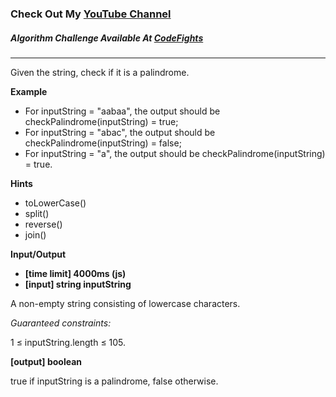 ### Check Out My [YouTube Channel](https://www.youtube.com/@golbargnet)

##### Algorithm Challenge Available At [CodeFights](https://www.youtube.com/watch?v=IVoOmPDCHCM)
---
Given the string, check if it is a palindrome.

**Example**

- For inputString = "aabaa", the output should be
  checkPalindrome(inputString) = true;
- For inputString = "abac", the output should be
  checkPalindrome(inputString) = false;
- For inputString = "a", the output should be
  checkPalindrome(inputString) = true.

**Hints**
-   toLowerCase()
-   split()
-   reverse()
-   join()

**Input/Output**

- **[time limit] 4000ms (js)**
- **[input] string inputString**

A non-empty string consisting of lowercase characters.

*Guaranteed constraints:*

1 ≤ inputString.length ≤ 105.

**[output] boolean**

true if inputString is a palindrome, false otherwise.
